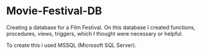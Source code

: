 # Movie-Festival-DB


Creating a database for a Film Festival. On this database I created functions, procedures, 
views, triggers, which I thought were necessary or helpful.

To create this i used MSSQL (Microsoft SQL Server).
